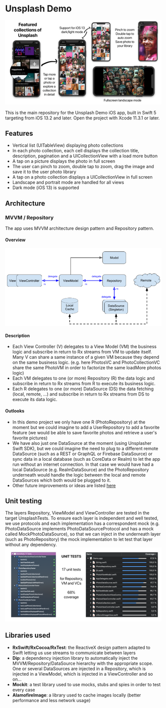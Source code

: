 # Unsplash Demo
![Overview](https://github.com/matvdg/Unsplash/blob/master/Demo.png?raw=true)

This is the main repository for the Unsplash Demo iOS app, built in Swift 5 targeting from iOS 13.2 and later.
Open the project with Xcode 11.3.1 or later.

## Features
- Vertical list (UITableView) displaying photo collections
- In each photo collection, each cell displays the collection title, description, pagination and a UICollectionView with a load more button
- A tap on a picture displays the photo in full screen
- The user can pinch to zoom, double tap to zoom, drag the image and save it to the user photo library
- A tap on a photo collection displays a UICollectionView in full screen
- Landscape and portrait mode are handled for all views
- Dark mode (iOS 13) is supported

## Architecture

### MVVM / Repository
The app uses MVVM architecture design pattern and Repository pattern.

#### Overview
![Overview](https://github.com/matvdg/Unsplash/blob/master/overview.png?raw=true)

#### Description
- Each View Controller (V) delegates to a View Model (VM) the business logic and subscribe in return to Rx streams from VM to update itself. Many V can share a same instance of a given VM because they depend on the same business logic. (e.g. here PhotosVC and PhotoCollectionVC share the same PhotoVM in order to factorize the same loadMore photos logic)
- Each VM delegates to one (or more) Repository (R) the data logic and subscribe in return to Rx streams from R to execute its business logic. 
- Each R delegates to one (or more) DataSource (DS) the data fetching (local, remote, ...) and subscribe in return to Rx streams from DS to execute its data logic. 

#### Outlooks
- In this demo project we only have one R (PhotoRepository) at the moment but we could imagine to add a UserRepository to add a favorite feature (we would be able to save favorite photos and retrieve a user's favorite pictures)
- We have also just one DataSource at the moment (using Unsplasher Swift SDK), but we could imagine the need to plug to a different remote DataSource (such as a REST or GraphQL or Firebase DataSource) or sync data in a local database (such as CoreData or Realm) to let the app run without an internet connection. In that case we would have had a local DataSource (e.g. RealmDataSource) and the PhotoRepository underneath would handle the logic between the local and remote DataSources which both would be plugged to it.
- Other future improvements or ideas are listed [here](https://github.com/matvdg/Unsplash/issues) 

## Unit testing
The layers Repository, ViewModel and ViewController are tested in the target UnsplashTests.
To ensure each layer is independent and well tested, we use protocols and each implementation has a correspondent mock (e.g. PhotoDataSource implements PhotoDataSourceProtocol and has a mock called MockPhotoDataSource), so that we can inject in the underneath layer (such as PhotoRepository) the mock implementation to let test that layer without any dependency.
![Unit tests](https://github.com/matvdg/Unsplash/blob/master/UnitTests.png?raw=true)

## Libraries used
- **RxSwift/RxCocoa/RxTest**: the ReactiveX design pattern adapted to Swift letting us use streams to communicate between layers
- **Dip**: a dependency injection library to automatically inject the MVVM/Repository/DataSource hierarchy with the appropriate scope. One or several DataSources are injected in a Repository, which is injected in a ViewModel, which is injected in a ViewController and so on...
- **Mockit**:  a test library used to use mocks, stubs and spies in order to test every case
- **AlamofireImage**: a library used to cache images locally (better performance and less network usage)
